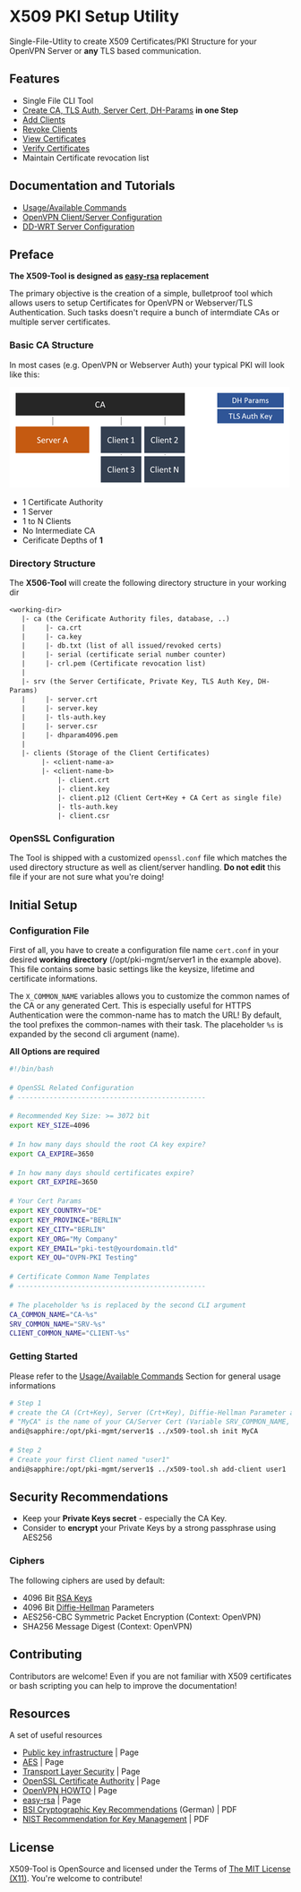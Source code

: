 X509 PKI Setup Utility
==========================

Single-File-Utlity to create X509 Certificates/PKI Structure for your OpenVPN Server or **any** TLS based communication.

## Features ##

* Single File CLI Tool
* [Create CA, TLS Auth, Server Cert, DH-Params](docs/Usage.md#init) **in one Step**
* [Add Clients](docs/Usage.md#add-client)
* [Revoke Clients](docs/Usage.md#revoke-client)
* [View Certificates](docs/Usage.md#view-certificate)
* [Verify Certificates](docs/Usage.md#verify-certificate)
* Maintain Certificate revocation list

## Documentation and Tutorials ##

* [Usage/Available Commands](docs/Usage.md)
* [OpenVPN Client/Server Configuration](docs/OpenVPN.md)
* [DD-WRT Server Configuration](docs/OpenVPN_DDWRT.md)

## Preface ##

**The X509-Tool is designed as [easy-rsa](https://github.com/OpenVPN/easy-rsa) replacement**

The primary objective is the creation of a simple, bulletproof tool which allows users to setup Certificates for OpenVPN or Webserver/TLS Authentication.
Such tasks doesn't require a bunch of intermdiate CAs or multiple server certificates.

### Basic CA Structure ###

In most cases (e.g. OpenVPN or Webserver Auth) your typical PKI will look like this:

![Demo](assets/structure.png)

* 1 Certificate Authority
* 1 Server 
* 1 to N Clients
* No Intermediate CA
* Cerificate Depths of **1**

### Directory Structure ###

The **X506-Tool** will create the following directory structure in your working dir

```raw
<working-dir>
   |- ca (the Cerificate Authority files, database, ..)
   |     |- ca.crt
   |     |- ca.key
   |     |- db.txt (list of all issued/revoked certs)
   |     |- serial (certificate serial number counter)
   |     |- crl.pem (Certificate revocation list)
   |
   |- srv (the Server Certificate, Private Key, TLS Auth Key, DH-Params)
   |     |- server.crt
   |     |- server.key
   |     |- tls-auth.key
   |     |- server.csr
   |     |- dhparam4096.pem
   |
   |- clients (Storage of the Client Certificates)
        |- <client-name-a>
        |- <client-name-b>
            |- client.crt
            |- client.key
            |- client.p12 (Client Cert+Key + CA Cert as single file)
            |- tls-auth.key
            |- client.csr

```

### OpenSSL Configuration ###

The Tool is shipped with a customized `openssl.conf` file which matches the used directory structure as well as client/server handling.
**Do not edit** this file if your are not sure what you're doing!

## Initial Setup ##

### Configuration File ###

First of all, you have to create a configuration file name `cert.conf` in your desired **working directory** (/opt/pki-mgmt/server1 in the example above). 
This file contains some basic settings like the keysize, lifetime and certificate informations.

The `X_COMMON_NAME` variables allows you to customize the common names of the CA or any generated Cert. This is especially useful for HTTPS Authentication were the common-name has to match the URL!
By default, the tool prefixes the common-names with their task. The placeholder `%s` is expanded by the second cli argument (name).

**All Options are required** 

```bash
#!/bin/bash

# OpenSSL Related Configuration
# -----------------------------------------------

# Recommended Key Size: >= 3072 bit
export KEY_SIZE=4096

# In how many days should the root CA key expire?
export CA_EXPIRE=3650

# In how many days should certificates expire?
export CRT_EXPIRE=3650

# Your Cert Params
export KEY_COUNTRY="DE"
export KEY_PROVINCE="BERLIN"
export KEY_CITY="BERLIN"
export KEY_ORG="My Company"
export KEY_EMAIL="pki-test@yourdomain.tld"
export KEY_OU="OVPN-PKI Testing"

# Certificate Common Name Templates
# -----------------------------------------------

# The placeholder %s is replaced by the second CLI argument
CA_COMMON_NAME="CA-%s"
SRV_COMMON_NAME="SRV-%s"
CLIENT_COMMON_NAME="CLIENT-%s"
```

### Getting Started ###

Please refer to the [Usage/Available Commands](docs/Usage.md) Section for general usage informations

```bash
# Step 1
# create the CA (Crt+Key), Server (Crt+Key), Diffie-Hellman Parameter and TLS-Auth Key
# "MyCA" is the name of your CA/Server Cert (Variable SRV_COMMON_NAME, CA_COMMON_NAME)
andi@sapphire:/opt/pki-mgmt/server1$ ../x509-tool.sh init MyCA

# Step 2
# Create your first Client named "user1"
andi@sapphire:/opt/pki-mgmt/server1$ ../x509-tool.sh add-client user1
```

## Security Recommendations ##

* Keep your **Private Keys secret** - especially the CA Key.
* Consider to **encrypt** your Private Keys by a strong passphrase using AES256

### Ciphers ###

The following ciphers are used by default:

* 4096 Bit [RSA Keys](https://en.wikipedia.org/wiki/RSA_(cryptosystem))
* 4096 Bit [Diffie-Hellman](https://en.wikipedia.org/wiki/Diffie%E2%80%93Hellman_key_exchange) Parameters
* AES256-CBC Symmetric Packet Encryption (Context: OpenVPN)
* SHA256 Message Digest (Context: OpenVPN)

## Contributing ##
Contributors are welcome! Even if you are not familiar with X509 certificates or bash scripting you can help to improve the documentation!

## Resources ##

A set of useful resources

* [Public key infrastructure](https://en.wikipedia.org/wiki/Public_key_infrastructure) | Page
* [AES](https://en.wikipedia.org/wiki/<Advanced_Encryption_Standard></Advanced_Encryption_Standard>) | Page
* [Transport Layer Security](https://en.wikipedia.org/wiki/Transport_Layer_Security) | Page
* [OpenSSL Certificate Authority](https://jamielinux.com/docs/openssl-certificate-authority/index.html) | Page
* [OpenVPN HOWTO](https://openvpn.net/index.php/open-source/documentation/howto.html) | Page
* [easy-rsa](https://github.com/OpenVPN/easy-rsa) | Page
* [BSI Cryptographic Key Recommendations](https://www.bsi.bund.de/SharedDocs/Downloads/DE/BSI/Publikationen/TechnischeRichtlinien/TR02102/BSI-TR-02102.pdf?__blob=publicationFile) (German) | PDF
* [NIST Recommendation for Key Management](http://nvlpubs.nist.gov/nistpubs/SpecialPublications/NIST.SP.800-57Pt3r1.pdf) | PDF

## License ##
X509-Tool is OpenSource and licensed under the Terms of [The MIT License (X11)](http://opensource.org/licenses/MIT). You're welcome to contribute!